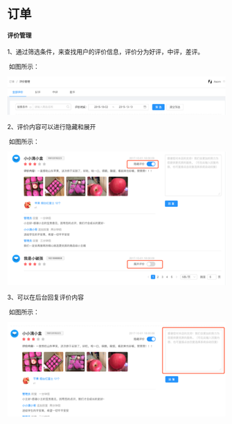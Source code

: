 # 订单

#### 评价管理

1、通过筛选条件，来查找用户的评价信息，评价分为好评，中评，差评。

​      如图所示：

![](./images/Evaluation_zhang_1.png)



2、评价内容可以进行隐藏和展开

​       如图所示：

![](./images/Evaluation_zhang_2.png)



3、可以在后台回复评价内容

​      如图所示：

![](./images/Evaluation_zhang_3.png)

